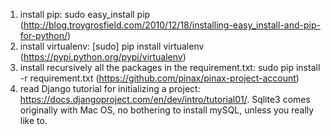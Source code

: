 1. install pip: sudo easy_install pip (http://blog.troygrosfield.com/2010/12/18/installing-easy_install-and-pip-for-python/)
2. install virtualenv: [sudo] pip install virtualenv (https://pypi.python.org/pypi/virtualenv)
3. install recursively all the packages in the requirement.txt: sudo pip install -r requirement.txt (https://github.com/pinax/pinax-project-account)
4. read Django tutorial for initializing a project: https://docs.djangoproject.com/en/dev/intro/tutorial01/. Sqlite3 comes originally with Mac OS, no bothering to install mySQL, unless you really like to.
